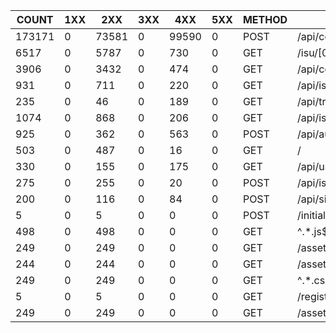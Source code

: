 | COUNT  | 1XX |  2XX  | 3XX |  4XX  | 5XX | METHOD |             URI              |    SUM    |  AVG  |  P99  |  SUM(BODY)   | AVG(BODY)  |
|--------|-----|-------|-----|-------|-----|--------|------------------------------|-----------|-------|-------|--------------|------------|
| 173171 |   0 | 73581 |   0 | 99590 |   0 | POST   | /api/condition/[0-9a-z-]+$   | 14991.758 | 0.087 | 0.104 |     1610.000 |      0.009 |
|   6517 |   0 |  5787 |   0 |   730 |   0 | GET    | /isu/[0-9a-z-]               |  1395.751 | 0.214 | 1.000 | 88714722.000 |  13612.816 |
|   3906 |   0 |  3432 |   0 |   474 |   0 | GET    | /api/condition/[0-9a-z-]+$   |   904.195 | 0.231 | 0.856 |  1153980.000 |    295.438 |
|    931 |   0 |   711 |   0 |   220 |   0 | GET    | /api/isu                     |   333.077 | 0.358 | 1.004 |   504227.000 |    541.597 |
|    235 |   0 |    46 |   0 |   189 |   0 | GET    | /api/trend                   |   201.908 | 0.859 | 1.004 |    23399.000 |     99.570 |
|   1074 |   0 |   868 |   0 |   206 |   0 | GET    | /api/isu/[0-9a-z-]+$         |   141.480 | 0.132 | 0.844 |   140036.000 |    130.387 |
|    925 |   0 |   362 |   0 |   563 |   0 | POST   | /api/auth                    |   136.746 | 0.148 | 1.000 |     6348.000 |      6.863 |
|    503 |   0 |   487 |   0 |    16 |   0 | GET    | /                            |    68.540 | 0.136 | 1.000 |  4426107.000 |   8799.417 |
|    330 |   0 |   155 |   0 |   175 |   0 | GET    | /api/user/me                 |    45.056 | 0.137 | 0.852 |    11658.000 |     35.327 |
|    275 |   0 |   255 |   0 |    20 |   0 | POST   | /api/isu                     |    38.824 | 0.141 | 0.404 |    38794.000 |    141.069 |
|    200 |   0 |   116 |   0 |    84 |   0 | POST   | /api/signout                 |    31.916 | 0.160 | 1.000 |     1638.000 |      8.190 |
|      5 |   0 |     5 |   0 |     0 |   0 | POST   | /initialize                  |     1.152 | 0.230 | 0.252 |       95.000 |     19.000 |
|    498 |   0 |   498 |   0 |     0 |   0 | GET    | ^.*.js$                      |     0.014 | 0.000 | 0.001 | 53626632.000 | 107684.000 |
|    249 |   0 |   249 |   0 |     0 |   0 | GET    | /assets/favicon.d0f5f504.svg |     0.002 | 0.000 | 0.000 |    88146.000 |    354.000 |
|    244 |   0 |   244 |   0 |     0 |   0 | GET    | /assets/logo_orange.svg      |     0.000 | 0.000 | 0.000 |   358436.000 |   1469.000 |
|    249 |   0 |   249 |   0 |     0 |   0 | GET    | ^.*.css$                     |     0.000 | 0.000 | 0.000 |  1061487.000 |   4263.000 |
|      5 |   0 |     5 |   0 |     0 |   0 | GET    | /register                    |     0.000 | 0.000 | 0.000 |     1745.000 |    349.000 |
|    249 |   0 |   249 |   0 |     0 |   0 | GET    | /assets/logo_white.svg       |     0.000 | 0.000 | 0.000 |   365034.000 |   1466.000 |
